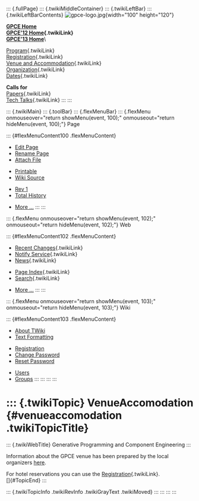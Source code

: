 ::: {.fullPage}
::: {.twikiMiddleContainer}
::: {.twikiLeftBar}
::: {.twikiLeftBarContents}
![gpce-logo.jpg](../pub/GPCE12/WebLeftBar/gpce-logo.jpg){width="100"
height="120"}

**[GPCE Home](http://program-transformation.org/Gpce)**\
**[GPCE\'12 Home](WebHome){.twikiLink}**\
**[GPCE\'13 Home](http://program-transformation.org/GPCE13/WebHome)**\

[Program](ConferenceProgram){.twikiLink}\
[Registration](GpceRegistration){.twikiLink}\
[Venue and Accommodation](VenueAccomodation){.twikiLink}\
[Organization](ConferenceOrganization){.twikiLink}\
[Dates](ImportantDates){.twikiLink}

**Calls for**\
[Papers](CallForPapers){.twikiLink}\
[Tech Talks](CallForTechTalks){.twikiLink}
:::
:::

::: {.twikiMain}
::: {.toolBar}
::: {.flexMenuBar}
::: {.flexMenu onmouseover="return showMenu(event, 100);" onmouseout="return hideMenu(event, 100);"}
Page

::: {#flexMenuContent100 .flexMenuContent}
-   [Edit
    Page](http://www.program-transformation.org/edit/GPCE12/VenueAccomodation?t=1536827544)
-   [Rename
    Page](http://www.program-transformation.org/rename/GPCE12/VenueAccomodation)
-   [Attach
    File](http://www.program-transformation.org/attach/GPCE12/VenueAccomodation)

<!-- -->

-   [Printable](http://www.program-transformation.org/view/GPCE12/VenueAccomodation?skin=print.pattern)
-   [Wiki
    Source](http://www.program-transformation.org/view/GPCE12/VenueAccomodation?skin=text&raw=on&contenttype=text/plain)

<!-- -->

-   [Rev
    1](http://www.program-transformation.org/view/GPCE12/VenueAccomodation?rev=1.1)
-   [Total
    History](http://www.program-transformation.org/rdiff/GPCE12/VenueAccomodation)

<!-- -->

-   [More
    \...](http://www.program-transformation.org/oops/GPCE12/VenueAccomodation?template=oopsmore&param1=1.1&param2=1.1)
:::
:::

::: {.flexMenu onmouseover="return showMenu(event, 102);" onmouseout="return hideMenu(event, 102);"}
Web

::: {#flexMenuContent102 .flexMenuContent}
-   [Recent Changes](WebChanges){.twikiLink}
-   [Notify Service](WebNotify){.twikiLink}
-   [News](WebNews){.twikiLink}

<!-- -->

-   [Page Index](WebIndex){.twikiLink}
-   [Search](WebSearch){.twikiLink}

<!-- -->

-   [More
    \...](http://www.program-transformation.org/oops/GPCE12/VenueAccomodation?template=oopsmore&param1=1.1&param2=1.1)
:::
:::

::: {.flexMenu onmouseover="return showMenu(event, 103);" onmouseout="return hideMenu(event, 103);"}
Wiki

::: {#flexMenuContent103 .flexMenuContent}
-   [About
    TWiki](http://www.program-transformation.org/view/TWiki/WebHome)
-   [Text
    Formatting](http://www.program-transformation.org/view/TWiki/TextFormattingRules)

<!-- -->

-   [Registration](http://www.program-transformation.org/view/TWiki/TWikiRegistration)
-   [Change
    Password](http://www.program-transformation.org/view/TWiki/ChangePassword)
-   [Reset
    Password](http://www.program-transformation.org/view/TWiki/ResetPassword)

<!-- -->

-   [Users](http://www.program-transformation.org/view/Main/TWikiUsers)
-   [Groups](http://www.program-transformation.org/view/Main/TWikiGroups)
:::
:::
:::
:::

::: {.twikiTopic}
VenueAccomodation {#venueaccomodation .twikiTopicTitle}
=================

::: {.twikiWebTitle}
Generative Programming and Component Engineering
:::

Information about the GPCE venue has been prepared by the local
organizers
[here](http://planet-sl.org/sle2012/index.php?option=com_content&view=article&id=7:venue&catid=9:presentation&Itemid=278).

For hotel reservations you can use the
[Registration](GpceRegistration){.twikiLink}.\
[]{#TopicEnd}
:::

::: {.twikiTopicInfo .twikiRevInfo .twikiGrayText .twikiMoved}
:::
:::
:::
:::
